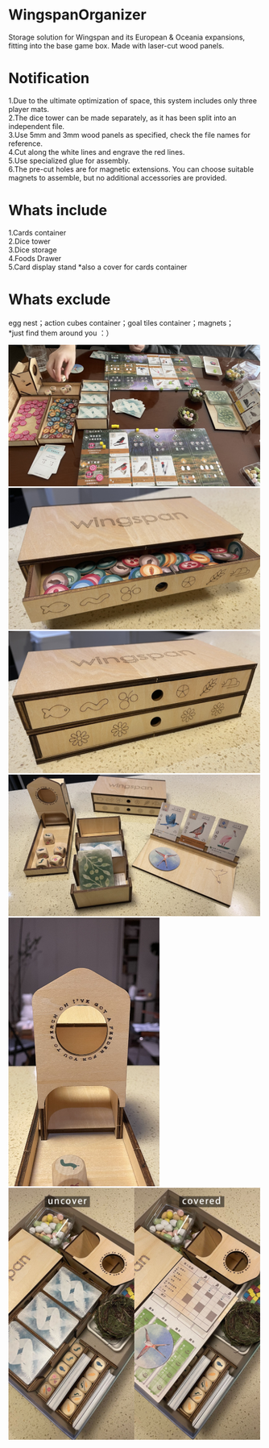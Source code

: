 # WingspanOrganizer
Storage solution for Wingspan and its European &amp; Oceania expansions, fitting into the base game box. Made with laser-cut wood panels.<br>

# Notification
1.Due to the ultimate optimization of space, this system includes only three player mats.<br>
2.The dice tower can be made separately, as it has been split into an independent file.<br>
3.Use 5mm and 3mm wood panels as specified, check the file names for reference.<br>
4.Cut along the white lines and engrave the red lines.<br>
5.Use specialized glue for assembly.<br>
6.The pre-cut holes are for magnetic extensions. You can choose suitable magnets to assemble, but no additional accessories are provided.<br>

# Whats include
1.Cards container<br>
2.Dice tower<br>
3.Dice storage<br>
4.Foods Drawer<br>
5.Card display stand *also a cover for cards container<br>

# Whats exclude
egg nest；action cubes container；goal tiles container；magnets；<br>
*just find them around you ：）
<br>

<img src="images/preview1.jpeg" alt="Wingspan Storage Design" width="500">
<img src="images/preview6.jpeg" alt="Wingspan Storage Design" width="500">
<img src="images/preview2.jpeg" alt="Wingspan Storage Design" width="500">
<img src="images/preview4.jpeg" alt="Wingspan Storage Design" width="500">
<img src="images/preview3.jpeg" alt="Wingspan Storage Design" width="300">
<img src="images/preview07.jpg" alt="Wingspan Storage Design" width="500">
